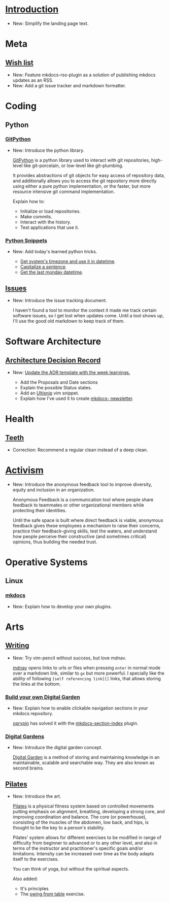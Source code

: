 # [Introduction](index.md)

* New: Simplify the landing page text.

# Meta

## [Wish list](projects.md)

* New: Feature mkdocs-rss-plugin as a solution of publishing mkdocs updates as an RSS.
* New: Add a git issue tracker and markdown formatter.

# Coding

## Python

### [GitPython](gitpython.md)

* New: Introduce the python library.

    [GitPython](https://gitpython.readthedocs.io) is a python library used
    to
    interact with git repositories, high-level like git-porcelain, or low-level
    like
    git-plumbing.
    
    It provides abstractions of git objects for easy access of repository data,
    and
    additionally allows you to access the git repository more directly using
    either
    a pure python implementation, or the faster, but more resource intensive git
    command implementation.
    
    Explain how to:
    
    * Initialize or load repositories.
    * Make commits.
    * Interact with the history.
    * Test applications that use it.

### [Python Snippets](python_snippets.md)

* New: Add today's learned python tricks.

    * [Get system's timezone and use it in
    datetime](python_snippets.md#get-systems-timezone-and-use-it-in-datetime).
    * [Capitalize a sentence](python_snippets.md#capitalize-a-sentence).
    * [Get the last monday
    datetime](python_snippets.md#get-the-last-monday-datetime).

## [Issues](issues.md)

* New: Introduce the issue tracking document.

    I haven't found a tool to monitor the context it made me track certain
    software issues, so I get lost when updates come. Until a tool shows up,
    I'll use the good old markdown to keep track of them.

# Software Architecture

## [Architecture Decision Record](adr.md)

* New: [Update the ADR template with the week learnings.](adr.md#adr-template)

    * Add the Proposals and Date sections
    * Explain the possible Status states.
    * Add an [Ultisnip](https://github.com/SirVer/ultisnips) vim snippet.
    * Explain how I've used it to create [mkdocs-
    newsletter](https://github.com/lyz-code/mkdocs-newsletter).

# Health

## [Teeth](teeth.md)

* Correction: Recommend a regular clean instead of a deep clean.

# [Activism](anonymous_feedback.md)

* New: Introduce the anonymous feedback tool to improve diversity, equity and inclusion in an organization.

    Anonymous Feedback is a communication tool where people share feedback
    to
    teammates or other organizational members while protecting their identities.
    
    Until the safe space is built where direct feedback is viable, anonymous
    feedback gives these employees a mechanism to raise their concerns, practice
    their
    feedback-giving skills, test the waters, and understand how people perceive
    their constructive (and sometimes critical) opinions, thus building the
    needed
    trust.

# Operative Systems

## Linux

### [mkdocs](mkdocs.md)

* New: Explain how to develop your own plugins.

# Arts

## [Writing](writing.md)

* New: Try vim-pencil without success, but love mdnav.

    [mdnav](https://github.com/chmp/mdnav) opens links to urls or files when
    pressing `enter` in normal mode over a markdown link, similar to `gx`
    but more powerful. I specially like the ability of following `[self
    referencing link][]` links, that allows storing the links at the bottom.

### [Build your own Digital Garden](build_your_own_wiki.md)

* New: Explain how to enable clickable navigation sections in your mkdocs repository.

    [oprypin](https://github.com/oprypin) has solved it with the
    [mkdocs-section-index](https://github.com/oprypin/mkdocs-section-index)
    plugin.

### [Digital Gardens](digital_garden.md)

* New: Introduce the digital garden concept.

    [Digital Garden](https://joelhooks.com/digital-garden) is a method of
    storing and maintaining knowledge in an maintainable, scalable and
    searchable way. They are also known as second brains.

## [Pilates](pilates.md)

* New: Introduce the art.

    [Pilates](https://en.wikipedia.org/wiki/Pilates) is a physical fitness
    system
    based on controlled movements putting emphasis on alignment, breathing,
    developing a strong core, and improving coordination and balance. The core
    (or
    powerhouse), consisting of the muscles of the abdomen, low back, and hips,
    is
    thought to be the key to a person's stability.
    
    Pilates' system allows for different exercises to be modified in range of
    difficulty from beginner to advanced or to any other level, and also in
    terms of
    the instructor and practitioner's specific goals and/or limitations.
    Intensity
    can be increased over time as the body adapts itself to the exercises.
    
    You can think of yoga, but without the spiritual aspects.
    
    Also added:
    
    * It's principles
    * The [swing from table](pilates.md#swing-from-table) exercise.